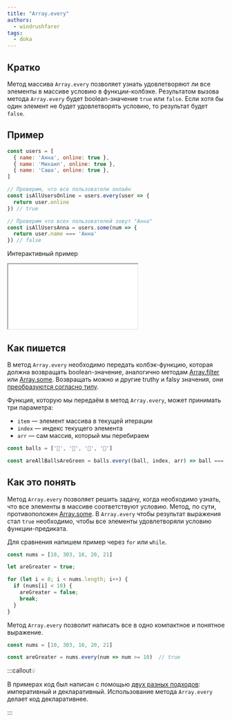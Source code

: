 ```yaml
---
title: "Array.every"
authors:
  - windrushfarer
tags:
  - doka
---
```


## Кратко

Метод массива `Array.every` позволяет узнать удовлетворяют ли все элементы в массиве условию в функции-колбэке. Результатом вызова метода `Array.every` будет boolean-значение `true` или `false`. Если хотя бы один элемент не будет удовлетворять условию, то результат будет `false`.

## Пример

```js
const users = [
  { name: 'Анна', online: true },
  { name: 'Михаил', online: true },
  { name: 'Саша', online: true },
]

// Проверим, что все пользователи онлайн
const isAllUsersOnline = users.every(user => {
  return user.online
}) // true

// Проверим что всех пользователей зовут "Анна"
const isAllUsersAnna = users.some(num => {
  return user.name === 'Анна'
}) // false
```

Интерактивный пример

<iframe title="Используем every для проверки массива" src="demos/index.html"></iframe>

## Как пишется

В метод `Array.every` необходимо передать колбэк-функцию, которая должна возвращать boolean-значение, аналогично методам [Array.filter](/js/array-filter) или [Array.some](/js/array-some). Возвращать можно и другие truthy и falsy значения, они [преобразуются согласно типу](/js/typecasting/).

Функция, которую мы передаём в метод `Array.every`, может принимать три параметра:

- `item` — элемент массива в текущей итерации
- `index` — индекс текущего элемента
- `arr` — сам массив, который мы перебираем

```js
const balls = ['🎾', '🎾', '🎾', '🎾']

const areAllBallsAreGreen = balls.every((ball, index, arr) => ball === '🎾') // true
```

## Как это понять

Метод `Array.every` позволяет решить задачу, когда необходимо узнать, что все элементы в массиве соответствуют условию. Метод, по сути, противоположен [Array.some](/js/array-some). В `Array.every` чтобы результат выражения стал `true` необходимо, чтобы все элементы удовлетворяли условию функции-предиката.

Для сравнения напишем пример через `for` или `while`.

```js
const nums = [10, 303, 16, 20, 21]

let areGreater = true;

for (let i = 0; i < nums.length; i++) {
  if (nums[i] < 10) {
    areGreater = false;
    break;
  }
}
```

Метод `Array.every` позволит написать все в одно компактное и понятное выражение.

```js
const nums = [10, 303, 16, 20, 21]

const areGreater = nums.every(num => num >= 10)  // true
```

:::callout💡

В примерах код был написан с помощью [двух разных подходов](/js/programming-paradigms): императивный и декларативный. Использование метода `Array.every` делает код декларативнее.

:::
